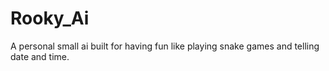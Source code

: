# Rooky_Ai
 A personal small ai built for having fun like playing snake games and telling date and time.

